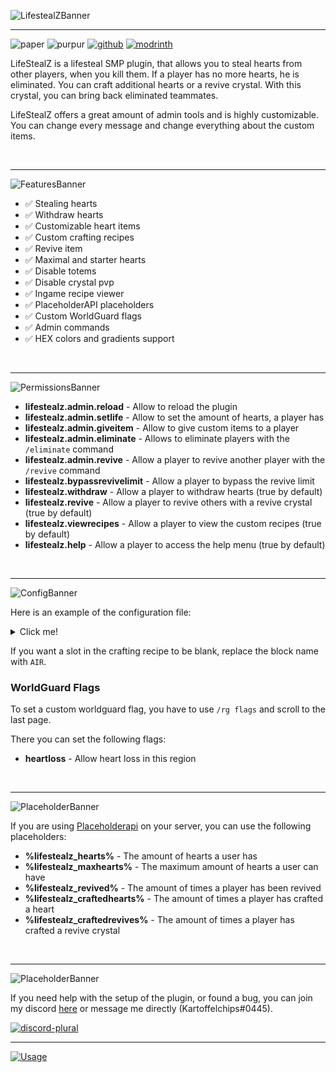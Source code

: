 ![LifestealZBanner](https://strassburger.org/img/lifestealz/banner_logo.png)

---

![paper](https://cdn.jsdelivr.net/npm/@intergrav/devins-badges@3/assets/compact/supported/paper_vector.svg)
![purpur](https://cdn.jsdelivr.net/npm/@intergrav/devins-badges@3/assets/compact/supported/purpur_vector.svg)
[![github](https://cdn.jsdelivr.net/npm/@intergrav/devins-badges@3/assets/compact/available/github_vector.svg)](https://github.com/KartoffelChipss/lifestealz)
[![modrinth](https://cdn.jsdelivr.net/npm/@intergrav/devins-badges@3/assets/compact/available/modrinth_vector.svg)](https://modrinth.com/plugin/lifestealz)

LifeStealZ is a lifesteal SMP plugin, that allows you to steal hearts from other players, when you kill them. If a player has no more hearts, he is eliminated. You can craft additional hearts or a revive crystal. With this crystal, you can bring back eliminated teammates.

LifeStealZ offers a great amount of admin tools and is highly customizable. You can change every message and change everything about the custom items.

<br>

---

![FeaturesBanner](https://strassburger.org/img/lifestealz/banner_features.png)
* ✅ Stealing hearts
* ✅ Withdraw hearts
* ✅ Customizable heart items
* ✅ Custom crafting recipes
* ✅ Revive item
* ✅ Maximal and starter hearts
* ✅ Disable totems
* ✅ Disable crystal pvp
* ✅ Ingame recipe viewer
* ✅ PlaceholderAPI placeholders
* ✅ Custom WorldGuard flags 
* ✅ Admin commands
* ✅ HEX colors and gradients support

<br>

---

![PermissionsBanner](https://strassburger.org/img/lifestealz/banner_permissions.png)

- **lifestealz.admin.reload** - Allow to reload the plugin
- **lifestealz.admin.setlife** - Allow to set the amount of hearts, a player has
- **lifestealz.admin.giveitem** - Allow to give custom items to a player
- **lifestealz.admin.eliminate** - Allows to eliminate players with the `/eliminate` command
- **lifestealz.admin.revive** - Allow a player to revive another player with the `/revive` command
- **lifestealz.bypassrevivelimit** - Allow a player to bypass the revive limit
- **lifestealz.withdraw** - Allow a player to withdraw hearts (true by default)
- **lifestealz.revive** - Allow a player to revive others with a revive crystal (true by default)
- **lifestealz.viewrecipes** - Allow a player to view the custom recipes (true by default)
- **lifestealz.help** - Allow a player to access the help menu (true by default)

<br>

---

![ConfigBanner](https://strassburger.org/img/lifestealz/banner_config.png)

Here is an example of the configuration file:
<details>
<summary>Click me!</summary>

```yml
#     _      _  __        _____ _             _   ______
#    | |    (_)/ _|      / ____| |           | | |___  /
#    | |     _| |_ ___  | (___ | |_ ___  __ _| |    / /
#    | |    | |  _/ _ \  \___ \| __/ _ \/ _` | |   / /
#    | |____| | ||  __/  ____) | ||  __/ (_| | |  / /__
#    |______|_|_| \___| |_____/ \__\___|\__,_|_| /_____|

# !!! COLOR CODES !!!
# This plugin supports old color codes like: &c, &l, &o, etc
# It also supports minimessage, which is a more advanced way to format messages:
# https://docs.advntr.dev/minimessage/format.html
# With these, you can also add HEX colors, gradients, hover and click events, etc

checkForUpdates: true

#A list of worlds, where the plugin should take effect
worlds:
  - "world"
  - "world_nether"
  - "world_the_end"

#The amount of hearts a player has, when joining for the first time
startHearts: 10
#The maximal amount of hearts, a player can have
maxHearts: 20
# This option will enforce the heart limit on admin commands like /lifestealz hearts <add, set> <player> <amount>
enforceMaxHeartsOnAdminCommands: false

#If hearts should be dropped instead of directly added to the killer
dropHearts: false
#If a heart should be dropped, when the killer already has the max amount of hearts
dropHeartsIfMax: true
#If a player should lose a heart, when dying to hostile mobs or falldamage, lava, etc
looseHeartsToNature: true
#If a player should lose a heart, when being killed by another player
looseHeartsToPlayer: true
#Whether it should be announced, when a player got eliminated (has no more hearts)
announceElimination: true

#Allows to craft hearts
allowHeartCrafting: true
#Allows players to withdraw a heart, even if they only have one left
allowDyingFromWithdraw: true
#If the totem effect should be played, when you use a heart
playTotemEffect: false

#How many times a player can be revived. Set to -1 to make it infinite
maxRevives: -1
#Allows to craft revive crystal
allowReviveCrafting: true

#If the use of totems of undying should be prevented
preventTotems: false
#If crystalpvp should be disabled
preventCrystalPVP: false

#Only disable this option if you want to add custom commands on elimination and don't want the player to get banned
disablePlayerBanOnElimination: false
# The amount of hp a player should have after getting eliminated
respawnHP: 10

# Execute custom commands on events:
# You can use &player& to insert the player name
# For example: tempban &player& banreason 1d
eliminationCommands:
# - "say &player& got eliminated"
# - "niceCommandtwo"

heartuseCommands:
# - "say &player& used a heart item"

reviveuseCommands:
# - "say &player& revived &target&"

#Here you can modify everything about the custom items
items:
  heart:
    name: "&cHeart"
    lore:
      - "&7Rightclick to use"
    #     - "This would be a second line"
    #     - "And this possibly a third line"
    material: "NETHER_STAR"
    enchanted: false
    customModelData: 100
    recipe:
      #Every item represents one slot in the crafting table
      #The first item in a row is the left most item in the crafting table
      #If you want a slot to be blant, use 'AIR'
      rowOne:
        - "GOLD_BLOCK"
        - "GOLD_BLOCK"
        - "GOLD_BLOCK"
      rowTwo:
        - "OBSIDIAN"
        - "NETHER_STAR"
        - "OBSIDIAN"
      rowThree:
        - "DIAMOND_BLOCK"
        - "DIAMOND_BLOCK"
        - "DIAMOND_BLOCK"

  revive:
    name: "&dRevive Crystal"
    lore:
      - "&7Rightclick to use"
    material: "AMETHYST_SHARD"
    enchanted: true
    customModelData: 101
    recipe:
      rowOne:
        - "AMETHYST_SHARD"
        - "NETHERITE_BLOCK"
        - "AMETHYST_SHARD"
      rowTwo:
        - "OBSIDIAN"
        - "BEACON"
        - "OBSIDIAN"
      rowThree:
        - "AMETHYST_SHARD"
        - "NETHERITE_BLOCK"
        - "AMETHYST_SHARD"

#You can modify all messages here
messages:
  prefix: "&8[&cLifeStealZ&8]"
  newVersionAvailable: "&7A new version of LifeStealZ is available!\n&c<click:OPEN_URL:https://modrinth.com/plugin/lifestealz/versions>https://modrinth.com/plugin/lifestealz/versions</click>"
  usageError: "&cUsage: %usage%"
  playerNotFound: "&cPlayer not found!"
  worldNotWhitelisted: "&cThis world is not whitelisted for LifeStealZ!"
  specifyPlayerOrBePlayer: "&cYou need to either specify a player or be a player yourself!"
  noPermissionError: "&cYou don't have permission to use this!"
  noPlayerData: "&cThis player has not played on this server yet!"
  eliminateSuccess: "&7You successfully eliminated &c%player%&7!"
  reviveSuccess: "&7You successfully revived &c%player%!"
  reviveMaxReached: "&cThis player has already been revived %amount% times!"
  onlyReviveElimPlayers: "&cYou can only revive eliminated players!"
  eliminatedJoin: "&cYou don't have any hearts left!"
  eliminationAnnouncement: "&c%player% &7has been eliminated by &c%killer%&7!"
  eliminateionAnnouncementNature: "&c%player% &7has been eliminated!"
  setHeartsConfirm: "&7Successfully set &c%player%&7's hearts to &c%amount%"
  getHearts: "&c%player% &7currently has &c%amount% &7hearts!"
  reloadMsg: "&7Successfully reloaded the plugin!"
  versionMsg: "&7You are using version <red>%version%"
  noWithdraw: "&cYou would be eliminated, if you withdraw a heart!"
  withdrawConfirmmsg: "&8&oUse /withdrawheart confirm if you really want to withdraw a heart"
  maxHeartLimitReached: "&cYou already reached the limit of %limit% hearts!"
  closeBtn: "&cClose"
  reviveTitle: "&8Revive a player"
  revivePlayerDesc: "&7Click to revive this player"
  viewheartsYou: "&7You currently have &c%amount% &7hearts!"
  viewheartsOther: "&c%player% &7currently has &c%amount% &7hearts!"
```
</details>

If you want a slot in the crafting recipe to be blank, replace the block name with `AIR`.

### WorldGuard Flags

To set a custom worldguard flag, you have to use `/rg flags` and scroll to the last page.

There you can set the following flags:
- **heartloss** - Allow heart loss in this region

<bR>

---

![PlaceholderBanner](https://strassburger.org/img/lifestealz/banner_placeholder.png)

If you are using [Placeholderapi](https://www.spigotmc.org/resources/placeholderapi.6245/) on your server, you can use the following placeholders:

- **%lifestealz_hearts%** - The amount of hearts a user has
- **%lifestealz_maxhearts%** - The maximum amount of hearts a user can have
- **%lifestealz_revived%** - The amount of times a player has been revived
- **%lifestealz_craftedhearts%** - The amount of times a player has crafted a heart
- **%lifestealz_craftedrevives%** - The amount of times a player has crafted a revive crystal

<br>

---

![PlaceholderBanner](https://strassburger.org/img/lifestealz/banner_support.png)

If you need help with the setup of the plugin, or found a bug, you can join my discord [here](https://discord.com/invite/Cc76tYwXvy) or message me directly (Kartoffelchips#0445).

[![discord-plural](https://cdn.jsdelivr.net/npm/@intergrav/devins-badges@3/assets/compact/social/discord-plural_vector.svg)](https://strassburger.org/discord)

---

[![Usage](https://bstats.org/signatures/bukkit/LifeStealZ.svg)](https://bstats.org/plugin/bukkit/LifeStealZ/18735)
